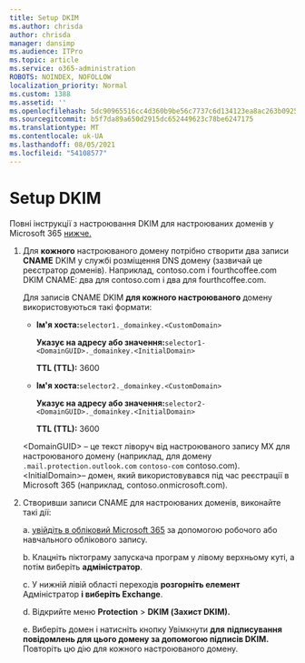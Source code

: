```yaml
---
title: Setup DKIM
ms.author: chrisda
author: chrisda
manager: dansimp
ms.audience: ITPro
ms.topic: article
ms.service: o365-administration
ROBOTS: NOINDEX, NOFOLLOW
localization_priority: Normal
ms.custom: 1388
ms.assetid: ''
ms.openlocfilehash: 5dc90965516cc4d360b9be56c7737c6d134123ea8ac263b092559dd1416faff4
ms.sourcegitcommit: b5f7da89a650d2915dc652449623c78be6247175
ms.translationtype: MT
ms.contentlocale: uk-UA
ms.lasthandoff: 08/05/2021
ms.locfileid: "54108577"
---
```

# <a name="setup-dkim"></a>Setup DKIM

Повні інструкції з настроювання DKIM для настроюваних доменів у Microsoft 365 [нижче.](https://docs.microsoft.com/microsoft-365/security/office-365-security/use-dkim-to-validate-outbound-email#steps-you-need-to-do-to-manually-set-up-dkim)

1. Для **кожного** настроюваного домену потрібно створити два записи **CNAME** DKIM у службі розміщення DNS домену (зазвичай це реєстратор доменів). Наприклад, contoso.com і fourthcoffee.com DKIM CNAME: два для contoso.com і два для fourthcoffee.com.

   Для записів CNAME DKIM **для кожного настроюваного** домену використовуються такі формати:

   - **Ім'я хоста:**`selector1._domainkey.<CustomDomain>`

     **Указує на адресу або значення:**`selector1-<DomainGUID>._domainkey.<InitialDomain>`

     **TTL (TTL):** 3600

   - **Ім'я хоста:**`selector2._domainkey.<CustomDomain>`

     **Указує на адресу або значення:**`selector2-<DomainGUID>._domainkey.<InitialDomain>`

     **TTL (TTL):** 3600

   \<DomainGUID\> – це текст ліворуч від настроюваного запису MX для настроюваного домену (наприклад, для домену `.mail.protection.outlook.com` `contoso-com` contoso.com). \<InitialDomain\>– домен, який використовувався під час реєстрації в Microsoft 365 (наприклад, contoso.onmicrosoft.com).

2. Створивши записи CNAME для настроюваних доменів, виконайте такі дії:

   a. [увійдіть в обліковий Microsoft 365](https://support.office.microsoft.com/article/e9eb7d51-5430-4929-91ab-6157c5a050b4) за допомогою робочого або навчального облікового запису.

   b. Клацніть піктограму запускача програм у лівому верхньому куті, а потім виберіть **адміністратор**.

   c. У нижній лівій області переходів **розгорніть елемент** Адміністратор **і виберіть Exchange**.

   d. Відкрийте меню **Protection**  >  **DKIM (Захист DKIM).**

   e. Виберіть домен і натисніть кнопку Увімкнути **для** **підписування повідомлень для цього домену за допомогою підписів DKIM.** Повторіть цю дію для кожного настроюваного домену.
